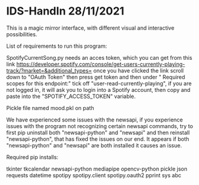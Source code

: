 # IDS-HandIn 28/11/2021

This is a magic mirror interface, with different visual and interactive possibilities.

List of requirements to run this program:

SpotifyCurrentSong.py needs an acces token, which you can get from this link https://developer.spotify.com/console/get-users-currently-playing-track/?market=&additional_types= once you have clicked the link scroll down to "OAuth Token" then press get token and then under " Required scopes for this endpoint:" tick off "user-read-currently-playing", if you are not logged in, it will ask you to login into a Spotify account, then copy and paste into the "SPOTIFY_ACCESS_TOKEN" variable. 


Pickle file named mood.pkl on path

We have experienced some issues with the newsapi, if you experience issues with the program not recognizing certain newsapi commands, try to first pip uninstall both "newsapi-python" and "newsapi" and then reinstall "newsapi-python", that has fixed the issues on our end. It appears if both "newsapi-python" and "newsapi" are both installed it causes an issue. 

Required pip installs:

tkinter
tkcalendar
newsapi-python
mediapipe
opencv-python
pickle
json
requests
datetime
spotipy
spotipy.client
spotipy.oauth2
pprint
sys
abc

